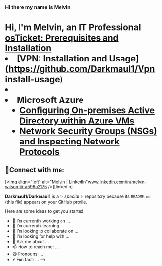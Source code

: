 ### Hi there my name is Melvin



<h1>Hi, I'm Melvin, an IT Professional <a href="https://linkedin.com/in/www.linkedin.com/in/melvin-wilson-iii-a596a2175>IT Professional</a>☺</h1>

<h2>👨‍💻 Information Technology Projects:</h2>

- <b>osTicket (Help Desk Ticketing System)</b>
  - [osTicket: Prerequisites and Installation](https://github.com/Darkmaul1/osticket-prereqs)
  - [VPN: Installation and Usage](https://github.com/Darkmaul1/Vpn install-usage)
  - 
- <b>Microsoft Azure</b>
  - [Configuring On-premises Active Directory within Azure VMs](https://github.com/Darkmaul1/configure-ad)
  - [Network Security Groups (NSGs) and Inspecting Network Protocols](https://github.com/Darkmaul1/azure-network-protocols)

<h2>🤳Connect with me:</h2>


[<img align="left" alt="Melvin | LinkedIn"www.linkedin.com/in/melvin-wilson-iii-a596a2175 />][linkedin]

**Darkmaul1/Darkmaul1** is a ✨ _special_ ✨ repository because its `README.md` (this file) appears on your GitHub profile.

Here are some ideas to get you started:

- 🔭 I’m currently working on ...
- 🌱 I’m currently learning ...
- 👯 I’m looking to collaborate on ...
- 🤔 I’m looking for help with ...
- 💬 Ask me about ...
- 📫 How to reach me: ...
- 😄 Pronouns: ...
- ⚡ Fun fact: ...
-->
